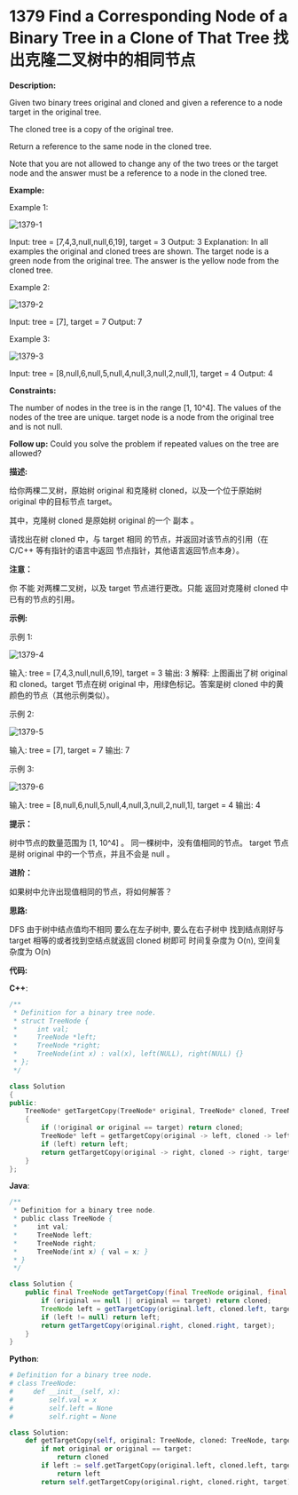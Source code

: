 # 1379 Find a Corresponding Node of a Binary Tree in a Clone of That Tree 找出克隆二叉树中的相同节点

__Description:__

Given two binary trees original and cloned and given a reference to a node target in the original tree.

The cloned tree is a copy of the original tree.

Return a reference to the same node in the cloned tree.

Note that you are not allowed to change any of the two trees or the target node and the answer must be a reference to a node in the cloned tree.

__Example:__

Example 1:

![1379-1](https://assets.leetcode.com/uploads/2020/02/21/e1.png)

Input: tree = [7,4,3,null,null,6,19], target = 3
Output: 3
Explanation: In all examples the original and cloned trees are shown. The target node is a green node from the original tree. The answer is the yellow node from the cloned tree.

Example 2:

![1379-2](https://assets.leetcode.com/uploads/2020/02/21/e2.png)

Input: tree = [7], target =  7
Output: 7

Example 3:

![1379-3](https://assets.leetcode.com/uploads/2020/02/21/e3.png)

Input: tree = [8,null,6,null,5,null,4,null,3,null,2,null,1], target = 4
Output: 4

__Constraints:__

The number of nodes in the tree is in the range [1, 10^4].
The values of the nodes of the tree are unique.
target node is a node from the original tree and is not null.

__Follow up:__
Could you solve the problem if repeated values on the tree are allowed?

__描述:__

给你两棵二叉树，原始树 original 和克隆树 cloned，以及一个位于原始树 original 中的目标节点 target。

其中，克隆树 cloned 是原始树 original 的一个 副本 。

请找出在树 cloned 中，与 target 相同 的节点，并返回对该节点的引用（在 C/C++ 等有指针的语言中返回 节点指针，其他语言返回节点本身）。

__注意：__

你 不能 对两棵二叉树，以及 target 节点进行更改。只能 返回对克隆树 cloned 中已有的节点的引用。

__示例:__

示例 1:

![1379-4](https://assets.leetcode.com/uploads/2020/02/21/e1.png)

输入: tree = [7,4,3,null,null,6,19], target = 3
输出: 3
解释: 上图画出了树 original 和 cloned。target 节点在树 original 中，用绿色标记。答案是树 cloned 中的黄颜色的节点（其他示例类似）。

示例 2:

![1379-5](https://assets.leetcode.com/uploads/2020/02/21/e2.png)

输入: tree = [7], target =  7
输出: 7

示例 3:

![1379-6](https://assets.leetcode.com/uploads/2020/02/21/e3.png)

输入: tree = [8,null,6,null,5,null,4,null,3,null,2,null,1], target = 4
输出: 4

__提示：__

树中节点的数量范围为 [1, 10^4] 。
同一棵树中，没有值相同的节点。
target 节点是树 original 中的一个节点，并且不会是 null 。

__进阶：__

如果树中允许出现值相同的节点，将如何解答？

__思路:__

DFS
由于树中结点值均不相同
要么在左子树中, 要么在右子树中
找到结点刚好与 target 相等的或者找到空结点就返回 cloned 树即可
时间复杂度为 O(n), 空间复杂度为 O(n)

__代码:__

__C++__:

```C++
/**
 * Definition for a binary tree node.
 * struct TreeNode {
 *     int val;
 *     TreeNode *left;
 *     TreeNode *right;
 *     TreeNode(int x) : val(x), left(NULL), right(NULL) {}
 * };
 */

class Solution 
{
public:
    TreeNode* getTargetCopy(TreeNode* original, TreeNode* cloned, TreeNode* target) 
    {
        if (!original or original == target) return cloned;
        TreeNode* left = getTargetCopy(original -> left, cloned -> left, target);
        if (left) return left;
        return getTargetCopy(original -> right, cloned -> right, target);
    }
};
```

__Java__:

```Java
/**
 * Definition for a binary tree node.
 * public class TreeNode {
 *     int val;
 *     TreeNode left;
 *     TreeNode right;
 *     TreeNode(int x) { val = x; }
 * }
 */

class Solution {
    public final TreeNode getTargetCopy(final TreeNode original, final TreeNode cloned, final TreeNode target) {
        if (original == null || original == target) return cloned;
        TreeNode left = getTargetCopy(original.left, cloned.left, target);
        if (left != null) return left;
        return getTargetCopy(original.right, cloned.right, target);
    }
}
```

__Python__:

```Python
# Definition for a binary tree node.
# class TreeNode:
#     def __init__(self, x):
#         self.val = x
#         self.left = None
#         self.right = None

class Solution:
    def getTargetCopy(self, original: TreeNode, cloned: TreeNode, target: TreeNode) -> TreeNode:
        if not original or original == target:
            return cloned
        if left := self.getTargetCopy(original.left, cloned.left, target):
            return left
        return self.getTargetCopy(original.right, cloned.right, target)
```
